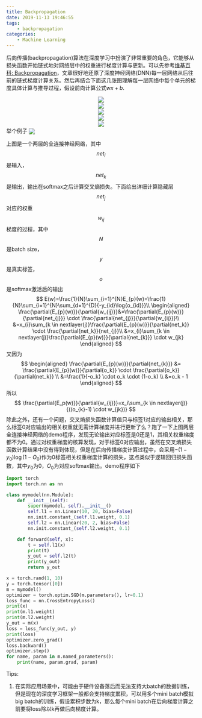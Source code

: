```yaml
---
title: Backpropagation
date: 2019-11-13 19:46:55
tags:
	- backpropagation
categories:
	- Machine Learning
---
```


后向传播(backpropagation)算法在深度学习中扮演了非常重要的角色，它能够从损失函数开始链式地对网络层中的权重进行梯度计算与更新。可以先参考[维基百科: Backpropagation](https://en.wikipedia.org/wiki/Backpropagation)，文章很好地还原了深度神经网络(DNN)每一层网络从后往前的链式梯度计算关系。然后再结合下面这几张图理解每一层网络中每个单元的梯度具体计算与推导过程，假设前向计算公式$wx + b$.


<div align="center">
    <img src="/images/backpropagation/bp1.png">
</div>

<div align="center">
    <img src="/images/backpropagation/bp2.png">
</div>

<div align="center">
    <img src="/images/backpropagation/bp3.png">
</div>

<div align="center">
    <img src="/images/backpropagation/bp4.png">
</div>

<div align="center">
    <img src="/images/backpropagation/bp5.png">
</div>
举个例子

<img src="/images/backpropagation/bp6.svg" align="center">

上图是一个两层的全连接神经网络，其中$$net_{i}$$是输入，$$net_{k}$$是输出，输出在softmax之后计算交叉熵损失。下面给出详细计算隐藏层$$net_{j}$$对应的权重$$w_{ij}$$梯度的过程，其中$$N$$是batch size，$$y$$是真实标签，$$o$$是softmax激活后的输出
$$
E(w)=\frac{1}{N}\sum_{i=1}^{N}E_{p}(w)=\frac{1}{N}\sum_{i=1}^{N}\sum_{d=1}^{D}{-y_{id}\log{o_{id}}}\\
\begin{aligned}
\frac{\partial{E_{p}(w)}}{\partial{w_{ij}}}&=\frac{\partial{E_{p}(w)}}{\partial{net_{j}}} \cdot \frac{\partial{net_{j}}}{\partial{w_{ij}}}\\
&=x_{i}\sum_{k \in nextlayer(j)}\frac{\partial{E_{p}(w)}}{\partial{net_k}} \cdot \frac{\partial{net_k}}{net_{j}}\\
&=x_{i}\sum_{k \in nextlayer(j)}\frac{\partial{E_{p}(w)}}{\partial{net_{k}}} \cdot w_{jk}
\end{aligned}
$$
又因为
$$
\begin{aligned}
\frac{\partial{E_{p}(w)}}{\partial{net_{k}}} &= \frac{\partial{E_{p}(w)}}{\partial{o_k}} \cdot \frac{\partial{o_k}}{\partial{net_k}} \\
&=\frac{1}{-o_k} \cdot o_k \cdot (1-o_k) \\
&=o_k - 1
\end{aligned}
$$
所以
$$
\frac{\partial{E_p(w)}}{\partial{w_{ij}}}=x_i\sum_{k \in nextlayer(j)}{((o_{k}-1) \cdot w_{jk})}
$$
除此之外，还有一个问题，交叉熵损失函数计算值只与标签1对应的输出相关，那么标签0对应输出的相关权重就无需计算梯度并进行更新了么？跑了一下上图两层全连接神经网络的demo程序，发现无论输出对应标签是0还是1，其相关权重梯度都不为0。通过对权重梯度的核算发现，对于标签0对应输出，虽然在交叉熵损失函数计算结果中没有得到体现，但是在后向传播梯度计算过程中，会采用$-(1-y_0)\log{(1-O_0)}$作为0标签相关权重梯度计算的损失，这点类似于逻辑回归损失函数，其中$y_0$为0，$O_0$为对应softmax输出。demo程序如下

```python
import torch
import torch.nn as nn

class mymodel(nn.Module):
    def __init__(self):
        super(mymodel, self).__init__()
        self.l1 = nn.Linear(10, 20, bias=False)
        nn.init.constant_(self.l1.weight, 0.1)
        self.l2 = nn.Linear(20, 2, bias=False)
        nn.init.constant_(self.l2.weight, 0.1)

    def forward(self, x):
        t = self.l1(x)
        print(t)
        y_out = self.l2(t)
        print(y_out)
        return y_out

x = torch.rand(1, 10)
y = torch.tensor([0])
m = mymodel()
optimizer = torch.optim.SGD(m.parameters(), lr=0.1)
loss_func = nn.CrossEntropyLoss()
print(x)
print(m.l1.weight)
print(m.l2.weight)
y_out = m(x)
loss = loss_func(y_out, y)
print(loss)
optimizer.zero_grad()
loss.backward()
optimizer.step()
for name, param in m.named_parameters():
    print(name, param.grad, param)

```

Tips:

1. 在实际应用场景中，可能由于硬件设备落后而无法支持大batch的数据训练，但是现在的深度学习框架一般都会支持梯度累积，可以用多个mini batch模拟big batch的训练，假设累积步数为k，那么每个mini batch在后向梯度计算之前要将loss除以k再做后向梯度计算。
